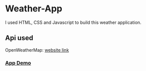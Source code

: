 # Weather-App
I used HTML, CSS and Javascript to build this weather application. 

## Api used
OpenWeatherMap: [website link](https://openweathermap.org/)

### [App Demo]([https://openweathermap.org/](https://dazzling-malasada-f85e1c.netlify.app)https://dazzling-malasada-f85e1c.netlify.app)
